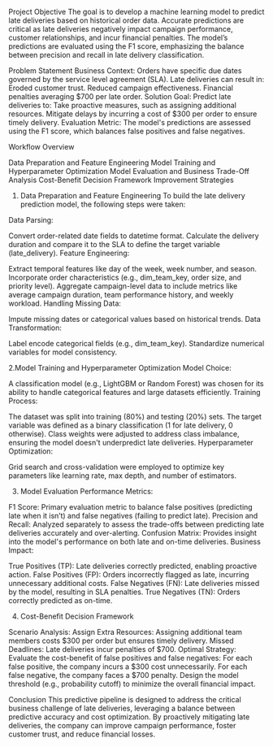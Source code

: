 Project Objective
The goal is to develop a machine learning model to predict late deliveries based on historical order data. Accurate predictions are critical as late deliveries negatively impact campaign performance, customer relationships, and incur financial penalties. The model’s predictions are evaluated using the F1 score, emphasizing the balance between precision and recall in late delivery classification.

Problem Statement
Business Context: Orders have specific due dates governed by the service level agreement (SLA). Late deliveries can result in:
Eroded customer trust.
Reduced campaign effectiveness.
Financial penalties averaging $700 per late order.
Solution Goal: Predict late deliveries to:
Take proactive measures, such as assigning additional resources.
Mitigate delays by incurring a cost of $300 per order to ensure timely delivery.
Evaluation Metric: The model's predictions are assessed using the F1 score, which balances false positives and false negatives.

Workflow Overview

Data Preparation and Feature Engineering
Model Training and Hyperparameter Optimization
Model Evaluation and Business Trade-Off Analysis
Cost-Benefit Decision Framework
Improvement Strategies

1. Data Preparation and Feature Engineering
To build the late delivery prediction model, the following steps were taken:

Data Parsing:

Convert order-related date fields to datetime format.
Calculate the delivery duration and compare it to the SLA to define the target variable (late_delivery).
Feature Engineering:

Extract temporal features like day of the week, week number, and season.
Incorporate order characteristics (e.g., dim_team_key, order size, and priority level).
Aggregate campaign-level data to include metrics like average campaign duration, team performance history, and weekly workload.
Handling Missing Data:

Impute missing dates or categorical values based on historical trends.
Data Transformation:

Label encode categorical fields (e.g., dim_team_key).
Standardize numerical variables for model consistency.

2.Model Training and Hyperparameter Optimization
Model Choice:

A classification model (e.g., LightGBM or Random Forest) was chosen for its ability to handle categorical features and large datasets efficiently.
Training Process:

The dataset was split into training (80%) and testing (20%) sets.
The target variable was defined as a binary classification (1 for late delivery, 0 otherwise).
Class weights were adjusted to address class imbalance, ensuring the model doesn't underpredict late deliveries.
Hyperparameter Optimization:

Grid search and cross-validation were employed to optimize key parameters like learning rate, max depth, and number of estimators.

3. Model Evaluation
Performance Metrics:

F1 Score: Primary evaluation metric to balance false positives (predicting late when it isn’t) and false negatives (failing to predict late).
Precision and Recall: Analyzed separately to assess the trade-offs between predicting late deliveries accurately and over-alerting.
Confusion Matrix: Provides insight into the model's performance on both late and on-time deliveries.
Business Impact:

True Positives (TP): Late deliveries correctly predicted, enabling proactive action.
False Positives (FP): Orders incorrectly flagged as late, incurring unnecessary additional costs.
False Negatives (FN): Late deliveries missed by the model, resulting in SLA penalties.
True Negatives (TN): Orders correctly predicted as on-time.

4. Cost-Benefit Decision Framework
   
Scenario Analysis:
Assign Extra Resources: Assigning additional team members costs $300 per order but ensures timely delivery.
Missed Deadlines: Late deliveries incur penalties of $700.
Optimal Strategy:
Evaluate the cost-benefit of false positives and false negatives:
For each false positive, the company incurs a $300 cost unnecessarily.
For each false negative, the company faces a $700 penalty.
Design the model threshold (e.g., probability cutoff) to minimize the overall financial impact.

Conclusion
This predictive pipeline is designed to address the critical business challenge of late deliveries, leveraging a balance between predictive accuracy and cost optimization. By proactively mitigating late deliveries, the company can improve campaign performance, foster customer trust, and reduce financial losses.
